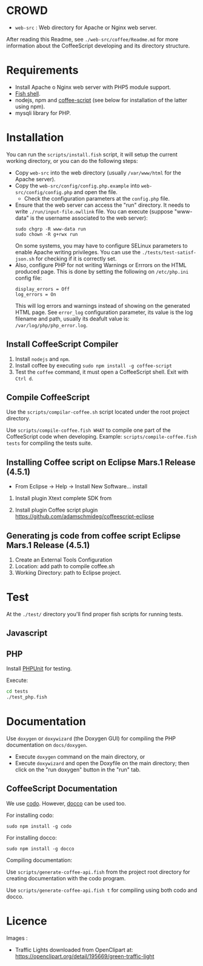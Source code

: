 # CROWD

* `web-src` : Web directory for Apache or Nginx web server.

After reading this Readme, see `./web-src/coffee/Readme.md` for more information about the CoffeeScript developing and its directory structure. 

# Requirements

* Install Apache o Nginx web server with PHP5 module support.
* [Fish shell](http://fishshell.com).
* nodejs, npm and [coffee-script](http://coffeescript.org/) (see below for installation of the latter using npm).
* mysqli library for PHP.

# Installation

You can run the `scripts/install.fish` script, it will setup the current working directory, or you can do the following steps:

* Copy `web-src` into the web directory (usually `/var/www/html` for the Apache server).
* Copy the `web-src/config/config.php.example` into `web-src/config/config.php` and open the file.
	* Check the configuration parameters at the `config.php` file.
* Ensure that the web server can access the "run" directory. It needs to write `./run/input-file.owllink` file. 
  You can execute (suppose "www-data" is the username associated to the web server):
  ```
  sudo chgrp -R www-data run
  sudo chown -R g+rwx run
  ```
  On some systems, you may have to configure SELinux parameters to enable Apache writing privileges.
  You can use the `./tests/test-satisf-json.sh` for checking if it is correctly set.
* Also, configure PHP for not writing Warnings or Errrors on the HTML produced page. This is done by setting the following on `/etc/php.ini` config file:
  ```
  display_errors = Off
  log_errors = On
  ```
  This will log errors and warnings instead of showing on the generated HTML page. See `error_log` configuration parameter, its value is the log filename and path, usually its deafult value is: `/var/log/php/php_error.log`.


## Install CoffeeScript Compiler

1. Install `nodejs` and `npm`.
2. Install coffee by executing `sudo npm install -g coffee-script`
3. Test the `coffee` command, it must open a CoffeeScript shell. Exit with `Ctrl d`.

## Compile CoffeeScript

Use the `scripts/compilar-coffee.sh` script located under the root project directory.

Use `scripts/compile-coffee.fish WHAT` to compile one part of the CoffeeScript code when developing. Example: `scripts/compile-coffee.fish tests` for compiling the tests suite.

## Installing Coffee script on Eclipse Mars.1 Release (4.5.1)

* From Eclipse -> Help -> Install New Software... install

1. Install plugin Xtext complete SDK from 

2. Install plugin Coffee script plugin https://github.com/adamschmideg/coffeescript-eclipse

## Generating js code from coffee script Eclipse Mars.1 Release (4.5.1)

1. Create an External Tools Configuration
2. Location: add path to compile coffee.sh
3. Working Directory: path to Eclipse project.

# Test
At the `./test/` directory you'll find proper fish scripts for running tests.

## Javascript

## PHP
Install [PHPUnit](https://phpunit.de/getting-started.html) for testing. 

Execute:

```bash
cd tests
./test_php.fish
```

# Documentation
Use `doxygen` or `doxywizard` (the Doxygen GUI) for compiling the PHP documentation on `docs/doxygen`. 

* Execute `doxygen` command on the main directory, or
* Execute `doxywizard` and open the Doxyfile on the main directory; then click on the "run doxygen" button in the "run" tab.

## CoffeeScript Documentation 
We use [codo](https://github.com/coffeedoc/codo). However, [docco](http://jashkenas.github.io/docco/) can be used too.

For installing codo:

    sudo npm install -g codo
	
For installing docco:

	sudo npm install -g docco
	
Compiling documentation:

Use `scripts/generate-coffee-api.fish` from the project root directory for creating documentation with the codo program. 

Use `scripts/generate-coffee-api.fish t` for compiling using both codo and docco.

# Licence

Images :

* Traffic Lights downloaded from OpenClipart at: https://openclipart.org/detail/195669/green-traffic-light
